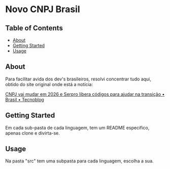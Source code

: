 # Novo CNPJ Brasil

## Table of Contents

- [About](#about)
- [Getting Started](#getting_started)
- [Usage](#usage)

## About 

Para facilitar avida dos dev's brasileiros, resolvi concentrar tudo aqui, obtido do site original onde está a notícia:

[CNPJ vai mudar em 2026 e Serpro libera códigos para ajudar na transição • Brasil • Tecnoblog](https://tecnoblog.net/noticias/cnpj-vai-mudar-em-2026-e-serpro-libera-codigos-para-ajudar-na-transicao/)

## Getting Started 

Em cada sub-pasta de cada linguagem, tem um README específico, apenas clone e divirta-se.

## Usage

Na pasta "src" tem uma subpasta para cada linguagem, escolha a sua.
